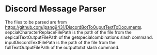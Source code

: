 # Discord Message Parser
The files to be parsed are from https://github.com/jpang9431/DiscordBotToOuputTextToDocuments.
sepcialCharacterReplaceFilePath is the path of the file from the sepicalTextOutputFilePath of the getspecialcombinations slash command.
inputDiscordTextFilePath is the path of the file from the fullTextOutputFilePath of the outputtotxt slash command.
